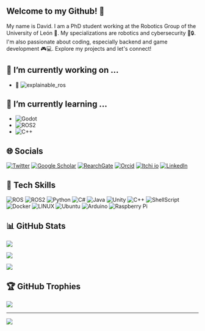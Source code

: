 ## Welcome to my Github! 🚀 

My name is David. I am a PhD student working at the Robotics Group of the University of León 🏫.  My specializations are robotics and cybersecurity 🤖🔒. I'm also passionate about coding, especially backend and game development 🎮💻. Explore my projects and let's connect!

## 🔭 I’m currently working on ...

- 🤖 ![explainable_ros](https://github.com/Dsobh/explainable_ros)

## 🌱 I’m currently learning ...

- ![Godot](https://img.shields.io/badge/Godot-v3.2-%23478cbf?logo=godot-engine&logoColor=white)
- ![ROS2](https://img.shields.io/badge/ros%202-grey.svg?style=for-the-badge&logo=ros&logoColor=white)
- ![C++](https://img.shields.io/badge/C%2B%2B-00599C?style=for-the-badge&logo=c%2B%2B&logoColor=white)

## 🌐 Socials

[![Twitter](https://img.shields.io/badge/Twitter-000000?style=for-the-badge&logo=x&logoColor=white)](https://twitter.com/davsobh) [![Google Scholar](https://img.shields.io/badge/Google_Scholar-4285F4?style=for-the-badge&logo=google-scholar&logoColor=white)](https://scholar.google.es/citations?user=u1ajtykAAAAJ&hl=es) [![RearchGate](https://img.shields.io/badge/Research_Gate-00CCBB.svg?&style=for-the-badge&logo=ResearchGate&logoColor=white)](https://www.researchgate.net/profile/David-Sobrin-Hidalgo) [![Orcid](https://img.shields.io/badge/orcid-A6CE39?style=for-the-badge&logo=orcid&logoColor=white)](https://orcid.org/my-orcid?orcid=0009-0005-7673-5921) [![Itchi io](https://img.shields.io/badge/Itch.io-FA5C5C?style=for-the-badge&logo=itchdotio&logoColor=white)](https://dsobh.itch.io/) [![LinkedIn](https://img.shields.io/badge/LinkedIn-0077B5?style=for-the-badge&logo=linkedin&logoColor=white)](https://es.linkedin.com/in/david-sobr%C3%ADn-hidalgo-971671155)

## 🚀 Tech Skills

![ROS](https://img.shields.io/badge/ros-grey.svg?style=for-the-badge&logo=ros&logoColor=white) ![ROS2](https://img.shields.io/badge/ros%202-grey.svg?style=for-the-badge&logo=ros&logoColor=white) ![Python](https://img.shields.io/badge/python-3670A0?style=for-the-badge&logo=python&logoColor=ffdd54) ![C#](https://img.shields.io/badge/C%23-239120?style=for-the-badge&logo=c-sharp&logoColor=white) ![Java](https://img.shields.io/badge/Java-ED8B00?style=for-the-badge&logo=openjdk&logoColor=white) ![Unity](https://img.shields.io/badge/Unity-000000?style=for-the-badge&logo=unity&logoColor=white)
![C++](https://img.shields.io/badge/C%2B%2B-00599C?style=for-the-badge&logo=c%2B%2B&logoColor=white) ![ShellScript](https://img.shields.io/badge/Shell_Script-121011?style=for-the-badge&logo=gnu-bash&logoColor=white) ![Docker](https://img.shields.io/badge/docker-%230db7ed.svg?style=for-the-badge&logo=docker&logoColor=white) ![LINUX](https://img.shields.io/badge/Linux-FCC624?style=for-the-badge&logo=linux&logoColor=black) ![Ubuntu](https://img.shields.io/badge/Ubuntu-E95420?style=for-the-badge&logo=ubuntu&logoColor=black) ![Arduino](https://img.shields.io/badge/-Arduino-00979D?style=for-the-badge&logo=Arduino&logoColor=white) ![Raspberry Pi](https://img.shields.io/badge/-RaspberryPi-C51A4A?style=for-the-badge&logo=Raspberry-Pi)

## 📊 GitHub Stats

![](https://github-readme-stats-git-masterorgs-github-readme-stats-team.vercel.app/api?username=dsobh&theme=transparent&hide_border=false&include_all_commits=false&count_private=false&show_icons=true&include_orgs=true&card_width=600)

![](https://github-readme-streak-stats.herokuapp.com/?user=dsobh&theme=transparent&hide_border=false&card_width=600)

![](https://github-readme-stats.vercel.app/api/top-langs/?username=dsobh&theme=transparent&layout=compact&size_weight=0.5&count_weight=0.5&langs_count=8&card_width=600)

<!-- ![](https://github-contributor-stats.vercel.app/api?username=dsobh&limit=8&theme=transparent&combine_all_yearly_contributions=true&card_width=600&custom_title=Top%20Contributed%20GitHub%20Repositories) -->

## 🏆 GitHub Trophies

![](https://github-profile-trophy.vercel.app/?username=dsobh&theme=discord&no-frame=false&no-bg=false&margin-w=5)

---

[![](https://visitcount.itsvg.in/api?id=dsobh&icon=0&color=0)](https://visitcount.itsvg.in)

<!--
**Dsobh/Dsobh** is a ✨ _special_ ✨ repository because its `README.md` (this file) appears on your GitHub profile.

Here are some ideas to get you started:

- 🔭 I’m currently working on ...
- 🌱 I’m currently learning ...
- 👯 I’m looking to collaborate on ...
- 🤔 I’m looking for help with ...
- 💬 Ask me about ...
- 📫 How to reach me: ...
- 
- ⚡ Fun fact: ...
-->
